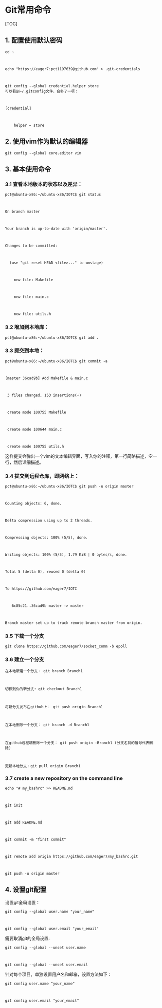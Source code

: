 # Git常用命令

\[TOC\]

## 1. 配置使用默认密码

```text
cd ~



echo "https://eager7:pct1197639@github.com" > .git-credentials



git config --global credential.helper store
可以看到~/.gitconfig文件，会多了一项：



[credential]



    helper = store
```

## 2. 使用vim作为默认的编辑器

```text
git config --global core.editor vim
```

## 3. 基本使用命令

### 3.1 查看本地版本的状态以及差异：

```text
pct@ubuntu-x86:~/ubuntu-x86/IOTC$ git status



On branch master



Your branch is up-to-date with 'origin/master'.



Changes to be committed:



  (use "git reset HEAD <file>..." to unstage)



    new file: Makefile



    new file: main.c



    new file: utils.h
```

### 3.2 增加到本地库：

```text
pct@ubuntu-x86:~/ubuntu-x86/IOTC$ git add .
```

### 3.3 提交到本地：

```text
pct@ubuntu-x86:~/ubuntu-x86/IOTC$ git commit -a



[master 36cad9b] Add Makefile & main.c



 3 files changed, 153 insertions(+)



 create mode 100755 Makefile



 create mode 100644 main.c



 create mode 100755 utils.h
```

这样提交会弹出一个vim的文本编辑界面，写入你的注释，第一行简略描述，空一行，然后详细描述。

### 3.4 提交到远程仓库，即网络上：

```text
pct@ubuntu-x86:~/ubuntu-x86/IOTC$ git push -u origin master 



Counting objects: 6, done.



Delta compression using up to 2 threads.



Compressing objects: 100% (5/5), done.



Writing objects: 100% (5/5), 1.79 KiB | 0 bytes/s, done.



Total 5 (delta 0), reused 0 (delta 0)



To https://github.com/eager7/IOTC



   6c85c21..36cad9b master -> master



Branch master set up to track remote branch master from origin.
```

### 3.5 下载一个分支

```text
git clone https://github.com/eager7/socket_comm -b epoll
```

### 3.6 建立一个分支

```text
在本地新建一个分支： git branch Branch1



切换到你的新分支: git checkout Branch1



将新分支发布在github上： git push origin Branch1



在本地删除一个分支： git branch -d Branch1



在github远程端删除一个分支： git push origin :Branch1 (分支名前的冒号代表删除)



更新本地分支：git pull origin Branch1
```

### 3.7 create a new repository on the command line

```text
echo "# my_bashrc" >> README.md



git init



git add README.md



git commit -m "first commit"



git remote add origin https://github.com/eager7/my_bashrc.git



git push -u origin master
```

## 4. 设置git配置

设置git全局设置：

```text
git config --global user.name "your_name" 



git config --global user.email "your_email"
```

需要取消git的全局设置:

```text
git config --global --unset user.name 



git config --global --unset user.email
```

针对每个项目，单独设置用户名和邮箱，设置方法如下：

```text
git config user.name "your_name" 



git config user.email "your_email"
```

